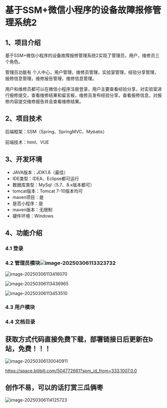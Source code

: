 # 基于SSM+微信小程序的设备故障报修管理系统2



## 1、项目介绍

基于SSM+微信小程序的设备故障报修管理系统2实现了管理员，用户，维修员三个角色。

管理员功能有 个人中心，用户管理，维修员管理，实验室管理，经验分享管理，报修信息管理，维修报告管理，维修信息管理。

用户和维修员都可以在微信小程序注册登录，用户主要查看经验分享，对实验室进行报修提交，查看维修结果和留言板，维修员发布经验分享，查看报修信息，对报修内容提交维修报告并且查看维修结果。

## 2、项目技术

后端框架：SSM（Spring、SpringMVC、Mybatis）

前端技术：html、VUE

## 3、开发环境

- JAVA版本：JDK1.8（最佳）
- IDE类型：IDEA、Eclipse都可运行
- 数据库类型：MySql（5.7、8.x版本都可） 
- tomcat版本：Tomcat 7-10版本均可
- maven项目：是
- 是否小程序：是
- maven版本：无限制
- 硬件环境：Windows


## 4、功能介绍

### 4.1 登录



### 4.2 管理员模块![image-20250306113323732](https://raw.gitmirror.com/Withnoidea/PicGoDemo/blog/img/202503061133449.png)

![image-20250306113416070](https://raw.gitmirror.com/Withnoidea/PicGoDemo/blog/img/202503061134162.png)

![image-20250306113436965](https://raw.gitmirror.com/Withnoidea/PicGoDemo/blog/img/202503061134067.png)

![image-20250306113453510](https://raw.gitmirror.com/Withnoidea/PicGoDemo/blog/img/202503061134616.png)



### 4.3 用户模块

### 4.4 文档目录

## 获取方式代码直接免费下载，部署链接日后更新在b站，免费！！！

![image-20250306130040911](https://raw.gitmirror.com/Withnoidea/PicGoDemo/blog/img/202503061300970.png)

https://space.bilibili.com/504772661?spm_id_from=333.1007.0.0

## 创作不易，可以的话打赏三瓜俩枣

![image-20250306114125723](https://raw.gitmirror.com/Withnoidea/PicGoDemo/blog/img/202503061141855.png)

